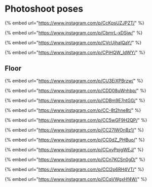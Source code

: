 # Photoshoot poses

{% embed url="https://www.instagram.com/p/CcKpsUZJPZT/" %}

{% embed url="https://www.instagram.com/p/CbmrL-xDSjw/" %}

{% embed url="https://www.instagram.com/p/CVcUjhaIQaY/" %}

{% embed url="https://www.instagram.com/p/CPiHQW_IdWY/" %}

## Floor

{% embed url="https://www.instagram.com/p/CU3EiXPBrzw/" %}

{% embed url="https://www.instagram.com/p/CDD08uWnhbp/" %}

{% embed url="https://www.instagram.com/p/CDBm9E7ntGG/" %}

{% embed url="https://www.instagram.com/p/CC-8t2hne8t/" %}

{% embed url="https://www.instagram.com/p/CC5wGF9H2QP/" %}

{% embed url="https://www.instagram.com/p/CC27lWOnBz1/" %}

{% embed url="https://www.instagram.com/p/CC0dZ_PHBuo/" %}

{% embed url="https://www.instagram.com/p/CCxyPpjgWEJ/" %}

{% embed url="https://www.instagram.com/p/CCn7KCSn0gD/" %}

{% embed url="https://www.instagram.com/p/CCl2p6RH4VT/" %}

{% embed url="https://www.instagram.com/p/CCqVWgxHf4W/" %}
